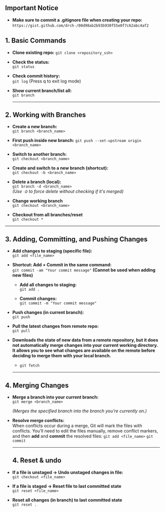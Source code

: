 ## Important Notice 
- **Make sure to commit a .gitignore file when creating your repo:**  
  `https://gist.github.com/drch-/00d98ab2b93b930f55e0f7c62abc4af2`

## 1. Basic Commands
- **Clone existing repo:**
  `git clone <repository_ssh>`
  
- **Check the status:**  
  `git status`
  
- **Check commit history:**  
  `git log` (Press q to exit log mode)
  
- **Show current branch/list all:**  
  `git branch`

  ---

## 2. Working with Branches
- **Create a new branch:**  
  `git branch <branch_name>`

- **First push inside new branch:**
  `git push --set-upstream origin <branch_name>`
  
- **Switch to another branch:**  
  `git checkout <branch_name>`
  
- **Create and switch to a new branch (shortcut):**  
  `git checkout -b <branch_name>`
  
- **Delete a branch (local):**  
  `git branch -d <branch_name>`  
  *(Use `-D` to force delete without checking if it's merged)*

- **Change working branch**  
  `git checkout <branch_name>`

 - **Checkout from all branches/reset**  
  `git checkout *`

  ---

  ## 3. Adding, Committing, and Pushing Changes
- **Add changes to staging (specific file):**  
  `git add <file_name>`
  
- **Shortcut: Add + Commit in the same command:**  
  `git commit -am "Your commit message"`
    **(Cannot be used when adding new files)**

  - **Add all changes to staging:**  
  `git add .`

  - **Commit changes:**  
  `git commit -m "Your commit message"`

- **Push changes (in current branch):**  
  `git push`

- **Pull the latest changes from remote repo:**  
  `git pull`
  
- **Downloads the state of new data from a remote repository, but it **does not automatically merge** changes into your current working directory. It allows you to see what changes are available on the remote before deciding to merge them with your local branch.**
  - `git fetch`

  ---

## 4. Merging Changes
- **Merge a branch into your current branch:**  
  `git merge <branch_name>`
  
  *(Merges the specified branch into the branch you're currently on.)*

- **Resolve merge conflicts:**  
  When conflicts occur during a merge, Git will mark the files with conflicts. You’ll need to edit the files manually, remove conflict markers, and then **add** and **commit** the resolved files:
  `git add <file_name>`
  `git commit`

  ---

  ## 4. Reset & undo
- **If a file is unstaged -> Undo unstaged changes in file:**  
  `git checkout <file_name>`
  
- **If a file is staged -> Reset file to last committed state**  
  `git reset <file_name>`

- **Reset all changes (in branch) to last committed state**  
  `git reset .`

  

